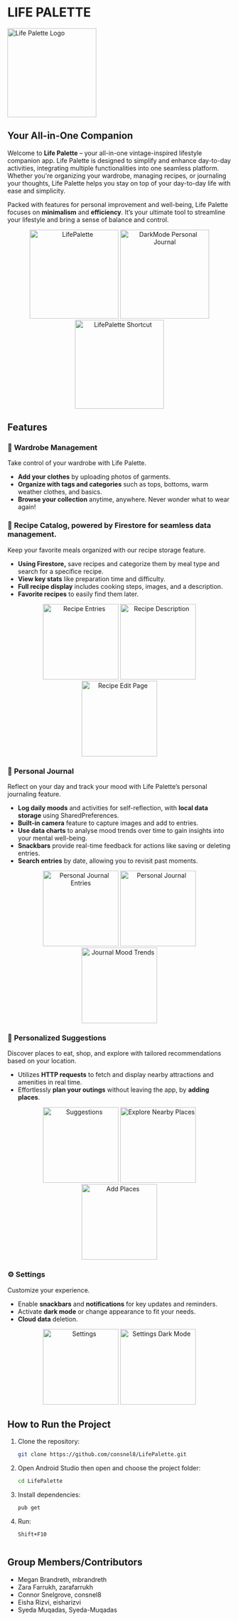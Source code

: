 # LIFE PALETTE
<img src="finalproject/assets/logo.png" alt="Life Palette Logo" width="200" />

## Your All-in-One Companion
Welcome to **Life Palette** – your all-in-one vintage-inspired lifestyle companion app. Life Palette is designed to simplify and enhance day-to-day activities, integrating multiple functionalities into one seamless platform. Whether you're organizing your wardrobe, managing recipes, or journaling your thoughts, Life Palette helps you stay on top of your day-to-day life with ease and simplicity.  

Packed with features for personal improvement and well-being, Life Palette focuses on **minimalism** and **efficiency**. It’s your ultimate tool to streamline your lifestyle and bring a sense of balance and control.
<div align="center">
  <img src="finalproject/assets/LifePalette.png" alt="LifePalette" width="200" />
  <img src="finalproject/assets/dark_journal.png" alt="DarkMode Personal Journal" width="200" />
  <img src="finalproject/assets/LifePalette_shortcut.png" alt="LifePalette Shortcut" width="200" />
</div>

## Features  
### 🧥 **Wardrobe Management**  
Take control of your wardrobe with Life Palette.  
- **Add your clothes** by uploading photos of garments.
- **Organize with tags and categories** such as tops, bottoms, warm weather clothes, and basics.  
- **Browse your collection** anytime, anywhere. Never wonder what to wear again!  

<!--images of wardrobe-->

### 🍳 **Recipe Catalog**, powered by **Firestore** for seamless data management.
Keep your favorite meals organized with our recipe storage feature.  
- **Using Firestore,** save recipes and categorize them by meal type and search for a specifice recipe.
- **View key stats** like preparation time and difficulty.
- **Full recipe display** includes cooking steps, images, and a description.  
- **Favorite recipes** to easily find them later.
<div align= "center">
  <img src="finalproject/assets/recipe_home.png" alt="Recipe Entries" width="170" />
  <img src="finalproject/assets/recipe_description.png" alt="Recipe Description" width="170" />
  <img src="finalproject/assets/recipe_edit.png" alt="Recipe Edit Page" width="170" />
</div>

### 📔 **Personal Journal**  
Reflect on your day and track your mood with Life Palette’s personal journaling feature.  
- **Log daily moods** and activities for self-reflection, with **local data storage** using SharedPreferences. 
-  **Built-in camera** feature to capture images and add to entries.  
- **Use data charts** to analyse mood trends over time to gain insights into your mental well-being.  
- **Snackbars** provide real-time feedback for actions like saving or deleting entries.  
- **Search entries** by date, allowing you to revisit past moments. 
<div align= "center">
  <img src="finalproject/assets/journal_home.png" alt="Personal Journal Entries" width="170" />
  <img src="finalproject/assets/journal.png" alt="Personal Journal" width="170" />
  <img src="finalproject/assets/mood_trends.png" alt="Journal Mood Trends" width="170" />
</div>

### 🌟 **Personalized Suggestions**
Discover places to eat, shop, and explore with tailored recommendations based on your location.
- Utilizes **HTTP requests** to fetch and display nearby attractions and amenities in real time.
- Effortlessly **plan your outings** without leaving the app, by **adding places**.
 <div align="center">
  <img src="finalproject/assets/suggestions.png" alt="Suggestions" width="170" />
  <img src="finalproject/assets/nearby_places.png" alt="Explore Nearby Places" width="170" />
  <img src="finalproject/assets/add_place.png" alt="Add Places" width="170" />
</div>

### ⚙️ **Settings**
Customize your experience.
- Enable **snackbars** and **notifications** for key updates and reminders.
- Activate **dark mode** or change appearance to fit your needs.
- **Cloud data** deletion.
<div align="center">
  <img src="finalproject/assets/Settings_Light.png" alt="Settings" width="170" />
  <img src="finalproject/assets/settings.png" alt="Settings Dark Mode" width="170" />
</div>

## How to Run the Project

1. Clone the repository:
   ```bash
   git clone https://github.com/consnel8/LifePalette.git
2. Open Android Studio then open and choose the project folder:
   ```bash
   cd LifePalette
4. Install dependencies:
   ```bash
   pub get
5. Run:
   ```
   Shift+F10


## **Group Members/Contributors**  
- Megan Brandreth, mbrandreth  
- Zara Farrukh, zarafarrukh  
- Connor Snelgrove, consnel8  
- Eisha Rizvi, eisharizvi  
- Syeda Muqadas, Syeda-Muqadas  
